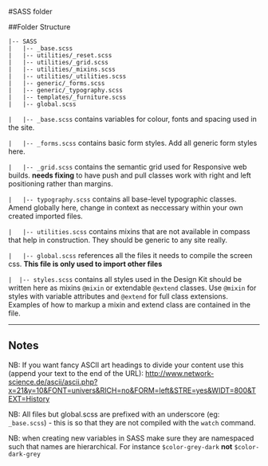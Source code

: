 #SASS folder

##Folder Structure

    |-- SASS
    |   |-- _base.scss
    |   |-- utilities/_reset.scss
    |   |-- utilities/_grid.scss
    |   |-- utilities/_mixins.scss
    |   |-- utilities/_utilities.scss
    |   |-- generic/_forms.scss
    |   |-- generic/_typography.scss
    |   |-- templates/_furniture.scss
    |   |-- global.scss


`|   |-- _base.scss` contains variables for colour, fonts and spacing used in the site.

`|   |-- _forms.scss` contains basic form styles. Add all generic form styles here.

`|   |-- _grid.scss` contains the semantic grid used for Responsive web builds.
**needs fixing** to have push and pull classes work with right and left positioning rather than margins.

`|   |-- typography.scss` contains all base-level typographic classes. Amend globally here, change in context as neccessary within your own created imported files.

`|   |-- utilities.scss` contains mixins that are not available in compass that help in construction. They should be generic to any site really.

`|   |-- global.scss` references all the files it needs to compile the screen css.
**This file is only used to import other files**

`|  |-- styles.scss` contains all styles used in the Design Kit should be written here as mixins `@mixin` or extendable `@extend` classes. Use `@mixin` for styles with variable attributes and `@extend` for full class extensions. Examples of how to markup a mixin and extend class are contained in the file.


_______
## Notes

NB: If you want fancy ASCII art headings to divide your content use this (append your text to the end of the URL):
http://www.network-science.de/ascii/ascii.php?x=21&y=10&FONT=univers&RICH=no&FORM=left&STRE=yes&WIDT=800&TEXT=History

NB: All files but global.scss are prefixed with an underscore (eg: `_base.scss`) - this is so that they are not compiled with the `watch` command.

NB: when creating new variables in SASS make sure they are namespaced such that names are hierarchical. For instance `$color-grey-dark` **not** `$color-dark-grey`